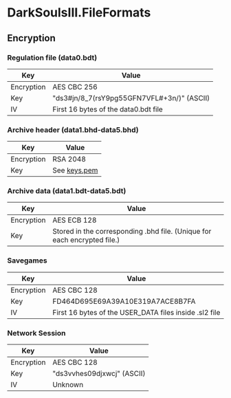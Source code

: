 # DarkSoulsIII.FileFormats

## Encryption

### Regulation file (data0.bdt)
Key         | Value
----------- | ----------------------------------------------------------------
Encryption  | AES CBC 256
Key         | "ds3#jn/8_7(rsY9pg55GFN7VFL#+3n/)" (ASCII)
IV          | First 16 bytes of the data0.bdt file

### Archive header (data1.bhd-data5.bhd)
Key         | Value
----------- | ----------------------------------------------------------------
Encryption  | RSA 2048
Key         | See [keys.pem](keys.pem)

### Archive data (data1.bdt-data5.bdt)
Key         | Value
----------- | ----------------------------------------------------------------
Encryption  | AES ECB 128
Key         | Stored in the corresponding .bhd file. (Unique for each encrypted file.)

### Savegames
Key         | Value
----------- | ----------------------------------------------------------------
Encryption  | AES CBC 128
Key         | FD464D695E69A39A10E319A7ACE8B7FA
IV          | First 16 bytes of the USER_DATA files inside .sl2 file

### Network Session
Key         | Value
----------- | ----------------------------------------------------------------
Encryption  | AES CBC 128
Key         | "ds3vvhes09djxwcj" (ASCII)
IV          | Unknown
